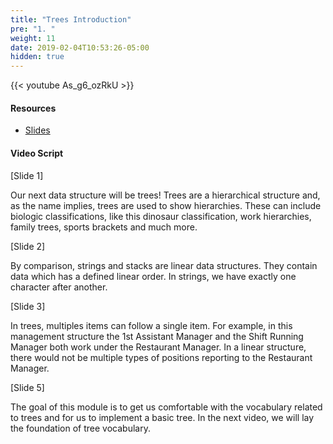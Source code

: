 ```yaml
---
title: "Trees Introduction"
pre: "1. "
weight: 11
date: 2019-02-04T10:53:26-05:00
hidden: true
---
```


{{< youtube As_g6_ozRkU >}}

#### Resources

* <a href="slides" target="_blank">Slides</a>

#### Video Script

[Slide 1]

Our next data structure will be trees! Trees are a hierarchical structure and, as the name implies, trees are used to show hierarchies. These can include biologic classifications, like this dinosaur classification, work hierarchies, family trees, sports brackets and much more. 

[Slide 2]

By comparison, strings and stacks are linear data structures. They contain data which has a defined linear order. In strings, we have exactly one character after another. 

[Slide 3]

In trees, multiples items can follow a single item. For example, in this management structure the 1st Assistant Manager and the Shift Running Manager both work under the Restaurant Manager. In a linear structure, there would not be multiple types of positions reporting to the Restaurant Manager. 

[Slide 5]

The goal of this module is to get us comfortable with the vocabulary related to trees and for us to implement a basic tree. In the next video, we will lay the foundation of tree vocabulary.
